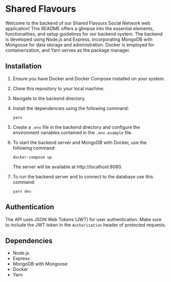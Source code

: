 # Shared Flavours

Welcome to the backend of our Shared Flavours Social Network web application! This README offers a glimpse into the essential elements, functionalities, and setup guidelines for our backend system. The backend is developed using Node.js and Express, incorporating MongoDB with Mongoose for data storage and administration. Docker is employed for containerization, and Yarn serves as the package manager.

## Installation

1. Ensure you have Docker and Docker Compose installed on your system.
2. Clone this repository to your local machine.
3. Navigate to the backend directory.
4. Install the dependencies using the following command:
   ```shell
   yarn
   ```
5. Create a `.env` file in the backend directory and configure the environment variables contained in the `.env.example` file.
6. To start the backend server and MongoDB with Docker, use the following command:

   ```shell
   docker-compose up
   ```

   The server will be available at http://localhost:8080.

7. To run the backend server and to connect to the database use this command:

   ```shell
   yarn dev
   ```

## Authentication

The API uses JSON Web Tokens (JWT) for user authentication. Make sure to include the JWT token in the `Authorization` header of protected requests.

## Dependencies

- Node.js
- Express
- MongoDB with Mongoose
- Docker
- Yarn

